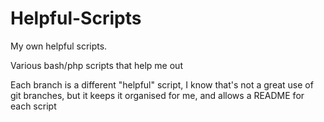 Helpful-Scripts
===============

My own helpful scripts.

Various bash/php scripts that help me out

Each branch is a different "helpful" script, I know that's not a great use of git branches, but it keeps it organised for me, and allows a README for each script
